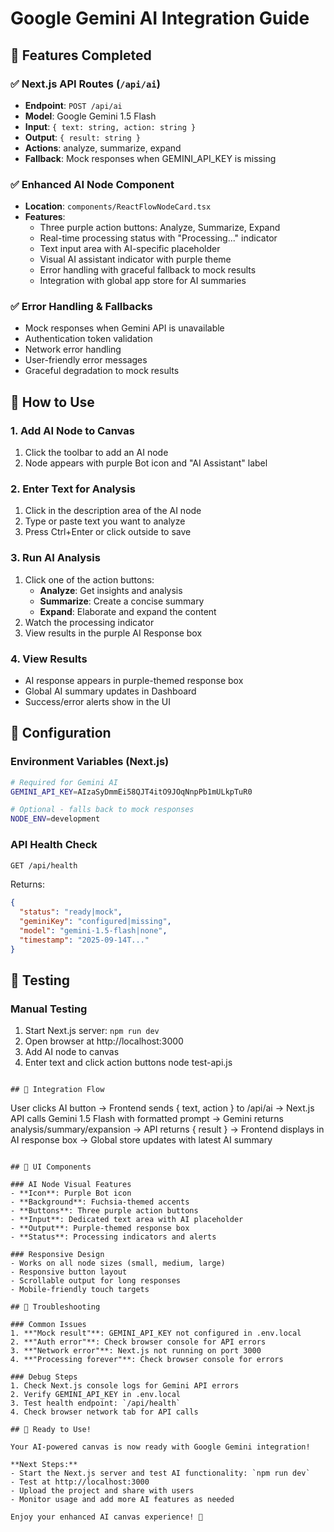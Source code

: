 # Google Gemini AI Integration Guide

## 🎉 Features Completed

### ✅ Next.js API Routes (`/api/ai`)
- **Endpoint**: `POST /api/ai`
- **Model**: Google Gemini 1.5 Flash
- **Input**: `{ text: string, action: string }`
- **Output**: `{ result: string }`
- **Actions**: analyze, summarize, expand
- **Fallback**: Mock responses when GEMINI_API_KEY is missing

### ✅ Enhanced AI Node Component
- **Location**: `components/ReactFlowNodeCard.tsx`
- **Features**:
  - Three purple action buttons: Analyze, Summarize, Expand
  - Real-time processing status with "Processing..." indicator
  - Text input area with AI-specific placeholder
  - Visual AI assistant indicator with purple theme
  - Error handling with graceful fallback to mock results
  - Integration with global app store for AI summaries

### ✅ Error Handling & Fallbacks
- Mock responses when Gemini API is unavailable
- Authentication token validation
- Network error handling
- User-friendly error messages
- Graceful degradation to mock results

## 🚀 How to Use

### 1. Add AI Node to Canvas
1. Click the toolbar to add an AI node
2. Node appears with purple Bot icon and "AI Assistant" label

### 2. Enter Text for Analysis
1. Click in the description area of the AI node
2. Type or paste text you want to analyze
3. Press Ctrl+Enter or click outside to save

### 3. Run AI Analysis
1. Click one of the action buttons:
   - **Analyze**: Get insights and analysis
   - **Summarize**: Create a concise summary
   - **Expand**: Elaborate and expand the content
2. Watch the processing indicator
3. View results in the purple AI Response box

### 4. View Results
- AI response appears in purple-themed response box
- Global AI summary updates in Dashboard
- Success/error alerts show in the UI

## 🔧 Configuration

### Environment Variables (Next.js)
```bash
# Required for Gemini AI
GEMINI_API_KEY=AIzaSyDmmEi58QJT4itO9JOqNnpPb1mULkpTuR0

# Optional - falls back to mock responses
NODE_ENV=development
```

### API Health Check
```bash
GET /api/health
```

Returns:
```json
{
  "status": "ready|mock",
  "geminiKey": "configured|missing", 
  "model": "gemini-1.5-flash|none",
  "timestamp": "2025-09-14T..."
}
```

## 🧪 Testing

### Manual Testing
1. Start Next.js server: `npm run dev`
2. Open browser at http://localhost:3000
3. Add AI node to canvas
4. Enter text and click action buttons
node test-api.js
```

## 🔄 Integration Flow

```
User clicks AI button → 
Frontend sends { text, action } to /api/ai →
Next.js API calls Gemini 1.5 Flash with formatted prompt →
Gemini returns analysis/summary/expansion →
API returns { result } →
Frontend displays in AI response box →
Global store updates with latest AI summary
```

## 🎨 UI Components

### AI Node Visual Features
- **Icon**: Purple Bot icon
- **Background**: Fuchsia-themed accents
- **Buttons**: Three purple action buttons
- **Input**: Dedicated text area with AI placeholder
- **Output**: Purple-themed response box
- **Status**: Processing indicators and alerts

### Responsive Design
- Works on all node sizes (small, medium, large)
- Responsive button layout
- Scrollable output for long responses
- Mobile-friendly touch targets

## 🔧 Troubleshooting

### Common Issues
1. **"Mock result"**: GEMINI_API_KEY not configured in .env.local
2. **"Auth error"**: Check browser console for API errors  
3. **"Network error"**: Next.js not running on port 3000
4. **"Processing forever"**: Check browser console for errors

### Debug Steps
1. Check Next.js console logs for Gemini API errors
2. Verify GEMINI_API_KEY in .env.local
3. Test health endpoint: `/api/health`
4. Check browser network tab for API calls

## 🚀 Ready to Use!

Your AI-powered canvas is now ready with Google Gemini integration! 

**Next Steps:**
- Start the Next.js server and test AI functionality: `npm run dev`
- Test at http://localhost:3000
- Upload the project and share with users
- Monitor usage and add more AI features as needed

Enjoy your enhanced AI canvas experience! 🎯